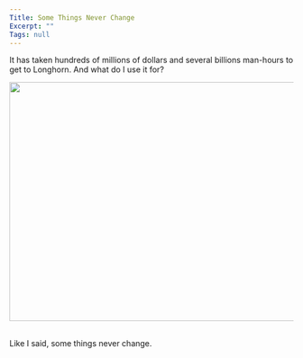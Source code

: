 ```yaml
---
Title: Some Things Never Change
Excerpt: ""
Tags: null
---
```

<div class=Section1>
It has taken hundreds of millions of dollars and several billions man-hours to get to Longhorn. And what do I use it for?

<img id=_x0000_i1025 height=424 src=http://dev.genesisfour.com/boom_img/longho1.jpg width=518 border=0/> 

Like I said, some things never change.
</div>